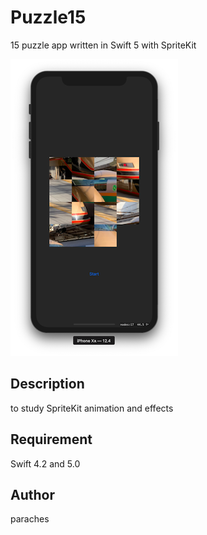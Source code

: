 Puzzle15
===
15 puzzle app written in Swift 5 with SpriteKit

![puzzle15screen](puzzle15screen.png)

## Description
to study SpriteKit animation and effects

## Requirement
Swift 4.2 and 5.0

## Author
paraches
